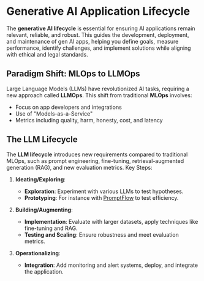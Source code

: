 # Generative AI Application Lifecycle

The **generative AI lifecycle** is essential for ensuring AI applications remain relevant, reliable, and robust. This guides the development, deployment, and maintenance of gen AI apps, helping you define goals, measure performance, identify challenges, and implement solutions while aligning with ethical and legal standards.

## Paradigm Shift: MLOps to LLMOps

Large Language Models (LLMs) have revolutionized AI tasks, requiring a new approach called **LLMOps**. This shift from traditional **MLOps** involves:

- Focus on app developers and integrations
- Use of "Models-as-a-Service"
- Metrics including quality, harm, honesty, cost, and latency

## The LLM Lifecycle

The **LLM lifecycle** introduces new requirements compared to traditional MLOps, such as prompt engineering, fine-tuning, retrieval-augmented generation (RAG), and new evaluation metrics. Key Steps:

1. **Ideating/Exploring**:
   - **Exploration**: Experiment with various LLMs to test hypotheses.
   - **Prototyping**: For instance with [PromptFlow](https://microsoft.github.io/promptflow/index.html) to test efficiency.
2. **Building/Augmenting**:

   - **Implementation**: Evaluate with larger datasets, apply techniques like fine-tuning and RAG.
   - **Testing and Scaling**: Ensure robustness and meet evaluation metrics.

3. **Operationalizing**:
   - **Integration**: Add monitoring and alert systems, deploy, and integrate the application.
